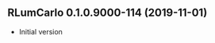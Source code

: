 




<!-- NEWS.md was auto-generated by NEWS.Rmd. Please DO NOT edit by hand!-->

## RLumCarlo 0.1.0.9000-114 (2019-11-01)

  - Initial version
